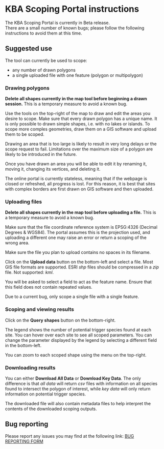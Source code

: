 # KBA Scoping Portal instructions

The KBA Scoping Portal is currently in Beta release.  
There are a small number of known bugs; please follow the following instructions
to avoid them at this time.


## Suggested use

The tool can currently be used to scope:
* any number of drawn polygons
* a single uploaded file with one feature (polygon or multipolygon)

### Drawing polygons

**Delete all shapes currently in the map tool before beginning a drawn session.**
This is a temporary measure to avoid a known bug.

Use the tools on the top-right of the map to draw and edit the areas you desire
to scope. Make sure that every drawn polygon has a unique name. It is only
possible to drawn simple shapes, i.e. with no lakes or islands. To scope more
comples geometries, draw them on a GIS software and upload them to be scoped.

Drawing an area that is too large is likely to result in very long
delays or the scope request to fail. Limitations over the maximum size of a
polygon are likely to be introduced in the future.

Once you have drawn an area you will be able to edit it by renaming it, moving
it, changing its vertices, and deleting it.

The online portal is currently stateless, meaning that if the webpage is closed
or refreshed, all progress is lost. For this reason, it is best that sites with
complex borders are first drawn on GIS software and then uploaded.


### Uploading files

**Delete all shapes currently in the map tool before uploading a file.**
This is a temporary measure to avoid a known bug.

Make sure that the file coordinate reference system is EPSG:4326 (Decimal
Degrees & WGS84). The portal assumes this is the projection used, and uploading
a different one may raise an error or return a scoping of the wrong area.

Make sure the file you plan to upload contains no spaces in its filename.

Click on the **Upload data** button on the bottom-left and select a file. Most
GIS file formats are supported. ESRI _shp_ files should be compressed in a _zip_
file. Not supported: _kml_.

You will be asked to select a field to act as the feature name. Ensure that this
field does not contain repeated values.

Due to a current bug, only scope a single file with a single feature. 

### Scoping and viewing results

Click on the **Query shapes** button on the bottom-right.

The legend shows the number of potential trigger species found at each site.
You can hover over each site to see all scoped parameters. You can change the
parameter displayed by the legend by selecting a different field in the bottom-left.

You can zoom to each scoped shape using the menu on the top-right.

### Downloading results

You can either **Download All Data** or **Download Key Data**. The only
difference is that _all data_ will return _csv_ files with information on all
species found to intersect the polygon of interest, while _key data_ will only
return information on potential trigger species.

The downloaded file will also contain metadata files to help interpret the
contents of the downloaded scoping outputs.


## Bug reporting

Please report any issues you may find at the following link: [BUG REPORTING FORM](https://forms.gle/VZZPXoctt1qXpdJUA)
